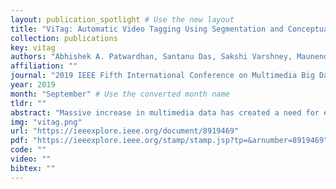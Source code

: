 ```yaml
---
layout: publication_spotlight # Use the new layout
title: "ViTag: Automatic Video Tagging Using Segmentation and Conceptual Inference" # Escape quotes in title
collection: publications
key: vitag
authors: "Abhishek A. Patwardhan, Santanu Das, Sakshi Varshney, Maunendra Sankar Desarkar, Debi Prosad Dogra"
affiliation: ""
journal: "2019 IEEE Fifth International Conference on Multimedia Big Data (BigMM)"
year: 2019
month: "September" # Use the converted month name
tldr: ""
abstract: "Massive increase in multimedia data has created a need for effective organization strategy. The multimedia collection is organized based on attributes such as domain, index-terms, content description, owners, etc. Typically, index-term is a prominent attribute for effective video retrieval systems. In this paper, we present a new approach of automatic video tagging referred to as ViTag. Our analysis relies upon various image similarity metrics to automatically extract key-frames. For each key-frame, raw tags are generated by performing reverse image tagging. The final step analyzes raw tags in order to discover hidden semantic information. On a dataset of 103 videos belonging to 13 domains derived from various YouTube categories, we are able to generate tags with 65.51% accuracy. We also rank the generated tags based upon the number of proper nouns present in it. The geometric mean of Reciprocal Rank estimated over the entire collection has been found to be 0.873."
img: "vitag.png"
url: "https://ieeexplore.ieee.org/document/8919469"
pdf: "https://ieeexplore.ieee.org/stamp/stamp.jsp?tp=&arnumber=8919469"
code: ""
video: ""
bibtex: ""
---
```

